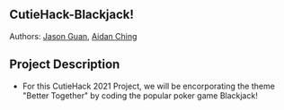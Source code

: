 ## CutieHack-Blackjack!

Authors: [Jason Guan](https://github.com/jasonguan067), [Aidan Ching](https://github.com/aidan-ching)

## Project Description
  * For this CutieHack 2021 Project, we will be encorporating the theme "Better Together" by coding the popular poker game Blackjack!
